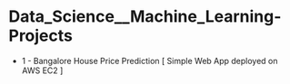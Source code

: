# Data_Science__Machine_Learning-Projects
- 1 - Bangalore House Price Prediction [ Simple Web App deployed on AWS EC2 ]

